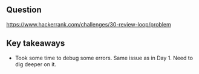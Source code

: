 ## Question

https://www.hackerrank.com/challenges/30-review-loop/problem

## Key takeaways

- Took some time to debug some errors. Same issue as in Day 1. Need to dig deeper on it.
